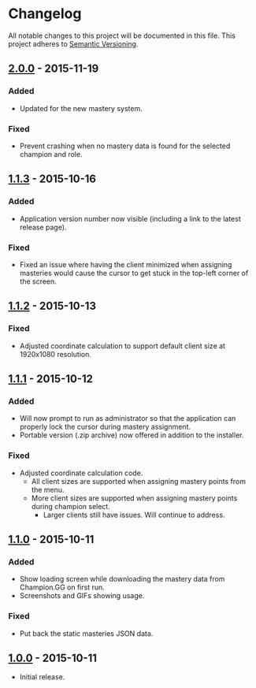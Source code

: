 Changelog
=========

All notable changes to this project will be documented in this file.
This project adheres to [Semantic Versioning](http://semver.org/).

## [2.0.0] - 2015-11-19
### Added
- Updated for the new mastery system.

### Fixed
- Prevent crashing when no mastery data is found for the selected champion and role.

## [1.1.3] - 2015-10-16
### Added
- Application version number now visible (including a link to the latest release page).

### Fixed
- Fixed an issue where having the client minimized when assigning masteries would cause the cursor to get stuck in the top-left corner of the screen.

## [1.1.2] - 2015-10-13
### Fixed
- Adjusted coordinate calculation to support default client size at 1920x1080 resolution.

## [1.1.1] - 2015-10-12
### Added
- Will now prompt to run as administrator so that the application can properly lock the cursor during mastery assignment.
- Portable version (.zip archive) now offered in addition to the installer.

### Fixed
- Adjusted coordinate calculation code.
  - All client sizes are supported when assigning mastery points from the menu.
  - More client sizes are supported when assigning mastery points during champion select.
    - Larger clients still have issues. Will continue to address.

## [1.1.0] - 2015-10-11
### Added
- Show loading screen while downloading the mastery data from Champion.GG on first run.
- Screenshots and GIFs showing usage.

### Fixed
- Put back the static masteries JSON data.

## [1.0.0] - 2015-10-11
- Initial release.

[2.0.0]: https://github.com/maxdeviant/lol-mastery-manager/compare/v1.1.3...v2.0.0
[1.1.3]: https://github.com/maxdeviant/lol-mastery-manager/compare/v1.1.2...v1.1.3
[1.1.2]: https://github.com/maxdeviant/lol-mastery-manager/compare/v1.1.1...v1.1.2
[1.1.1]: https://github.com/maxdeviant/lol-mastery-manager/compare/v1.1.0...v1.1.1
[1.1.0]: https://github.com/maxdeviant/lol-mastery-manager/compare/v1.0.0...v1.1.0
[1.0.0]: https://github.com/maxdeviant/lol-mastery-manager/compare/d946e11...v1.0.0
